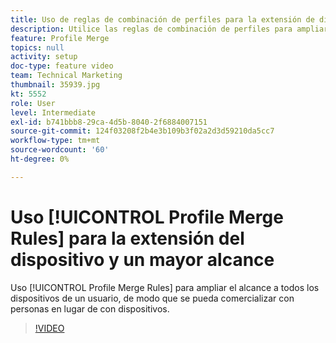 ```yaml
---
title: Uso de reglas de combinación de perfiles para la extensión de dispositivos y un mayor alcance
description: Utilice las reglas de combinación de perfiles para ampliar el alcance a todos los dispositivos de un usuario, de modo que se pueda comercializar con personas en lugar de con dispositivos.
feature: Profile Merge
topics: null
activity: setup
doc-type: feature video
team: Technical Marketing
thumbnail: 35939.jpg
kt: 5552
role: User
level: Intermediate
exl-id: b741bbb8-29ca-4d5b-8040-2f6884007151
source-git-commit: 124f03208f2b4e3b109b3f02a2d3d59210da5cc7
workflow-type: tm+mt
source-wordcount: '60'
ht-degree: 0%

---
```


# Uso [!UICONTROL Profile Merge Rules] para la extensión del dispositivo y un mayor alcance

Uso [!UICONTROL Profile Merge Rules] para ampliar el alcance a todos los dispositivos de un usuario, de modo que se pueda comercializar con personas en lugar de con dispositivos.

>[!VIDEO](https://video.tv.adobe.com/v/35939/?quality=12&learn=on)
